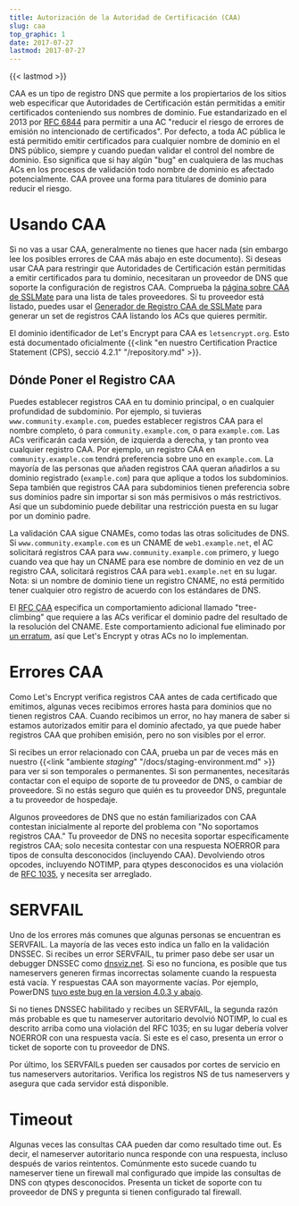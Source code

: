 ```yaml
---
title: Autorización de la Autoridad de Certificación (CAA)
slug: caa
top_graphic: 1
date: 2017-07-27
lastmod: 2017-07-27
---
```


{{< lastmod >}}

CAA es un tipo de registro DNS que permite a los propiertarios de los sitios web especificar
que Autoridades de Certificación están permitidas a emitir certificados
conteniendo sus nombres de dominio. Fue estandarizado en el 2013 por
[RFC 6844](https://tools.ietf.org/html/rfc6844) para permitir a una AC "reducir el riesgo de
errores de emisión no intencionado de certificados". Por defecto, a toda AC pública le está permitido
emitir certificados para cualquier nombre de dominio en el DNS público, siempre y cuando puedan validar el control del nombre de dominio. Eso significa que si hay algún "bug" en cualquiera de las muchas ACs en los procesos de validación todo nombre de dominio es afectado potencialmente. CAA provee una forma para titulares de dominio para reducir el riesgo.

# Usando CAA

Si no vas a usar CAA, generalmente no tienes que hacer nada (sin embargo lee los posibles errores de CAA más abajo en este documento).
Si deseas usar CAA para restringir que Autoridades de Certificación están permitidas a
emitir certificados para tu dominio, necesitaran un proveedor de DNS que soporte la configuración
de registros CAA. Comprueba la [página sobre CAA de SSLMate](https://sslmate.com/caa/support) para una lista de tales proveedores. Si tu proveedor está listado, puedes usar el [Generador de Registro CAA de SSLMate](https://sslmate.com/caa/) para generar un set de registros CAA listando los ACs que quieres permitir.

El dominio identificador de Let's Encrypt para CAA es `letsencrypt.org`. Esto está documentado oficialmente {{<link "en nuestro Certification Practice Statement (CPS), secció 4.2.1" "/repository.md" >}}.

## Dónde Poner el Registro CAA

Puedes establecer registros CAA en tu dominio principal, o en cualquier profundidad de subdominio.
Por ejemplo, si tuvieras `www.community.example.com`, puedes establecer registros CAA para el nombre completo, ó para `community.example.com`, o para `example.com`. Las ACs verificarán cada versión, de izquierda a derecha, y tan pronto vea cualquier registro CAA. Por ejemplo, un registro CAA en `community.example.com` tendrá preferencia sobre uno en `example.com`. La mayoría de las personas que añaden registros CAA queran añadirlos a su dominio registrado (`example.com`) para que aplique a todos los subdominios. Sepa también que registros CAA para subdominios tienen preferencia sobre sus dominios padre sin importar si son más permisivos o más restrictivos. Así que un subdominio puede debilitar una restricción puesta en su lugar por un dominio padre.

La validación CAA sigue CNAMEs, como todas las otras solicitudes de DNS. Si `www.community.example.com` es un CNAME de `web1.example.net`, el AC solicitará registros CAA para `www.community.example.com` primero, y luego cuando vea que hay un CNAME para ese nombre de dominio en vez de un registro CAA, solicitará registros CAA para `web1.example.net` en su lugar. Nota: si un nombre de dominio tiene un registro CNAME, no está permitido tener cualquier otro registro de acuerdo con los estándares de DNS.

El [RFC CAA](https://tools.ietf.org/html/rfc6844) especifica un comportamiento adicional llamado "tree-climbing" que requiere a las ACs verificar el dominio padre del resultado de la resolución del CNAME. Este comportamiento adicional fue eliminado por [un erratum](https://www.rfc-editor.org/errata/eid5065), así que Let's Encrypt y otras ACs no lo implementan.

# Errores CAA

Como Let's Encrypt verifica registros CAA antes de cada certificado que emitimos, algunas veces recibimos errores hasta para dominios que no tienen registros CAA. Cuando recibimos un error, no hay manera de saber si estamos autorizados emitir para el dominio afectado, ya que puede haber registros CAA que prohiben emisión, pero no son visibles por el error.

Si recibes un error relacionado con CAA, prueba un par de veces más en nuestro {{<link "ambiente *staging*" "/docs/staging-environment.md" >}} para ver si son temporales o permanentes. Si son permanentes, necesitarás contactar con el equipo de soporte de tu proveedor de DNS, o cambiar de proveedore. Si no estás seguro que quién es tu proveedor DNS, preguntale a tu proveedor de hospedaje.

Algunos proveedores de DNS que no están familiarizados con CAA contestan inicialmente al reporte del problema con "No soportamos registros CAA." Tu proveedor de DNS no necesita soportar específicamente registros CAA; solo necesita contestar con una respuesta NOERROR para tipos de consulta desconocidos (incluyendo CAA). Devolviendo otros opcodes, incluyendo NOTIMP, para qtypes desconocidos es una violación de [RFC 1035](https://tools.ietf.org/html/rfc1035), y necesita ser arreglado.

# SERVFAIL

Uno de los errores más comunes que algunas personas se encuentran es SERVFAIL. La mayoría de las veces esto indica un fallo en la validación DNSSEC. Si recibes un error SERVFAIL, tu primer paso debe ser usar un debugger DNSSEC como [dnsviz.net](http://dnsviz.net/). Si eso no funciona, es posible que tus nameservers generen firmas incorrectas solamente cuando la respuesta está vacía. Y respuestas CAA son mayormente vacías. Por ejemplo, PowerDNS [tuvo este bug en la version 4.0.3 y abajo](https://community.letsencrypt.org/t/caa-servfail-changes/38298/2?u=jsha).

Si no tienes DNSSEC habilitado y recibes un SERVFAIL, la segunda razón más probable es que tu nameserver autoritario devolvió NOTIMP, lo cual es descrito arriba como una violación del RFC 1035; en su lugar debería volver NOERROR con una respuesta vacía. Si este es el caso, presenta un error o ticket de soporte con tu proveedor de DNS.

Por último, los SERVFAILs pueden ser causados por cortes de servicio en tus nameservers autoritarios. Verifica los registros NS de tus nameservers y asegura que cada servidor está disponible.

# Timeout

Algunas veces las consultas CAA pueden dar como resultado time out. Es decir, el nameserver autoritario nunca responde con una respuesta, incluso después de varios reintentos. Comúnmente esto sucede cuando tu nameserver tiene un firewall mal configurado que impide las consultas de DNS con qtypes desconocidos. Presenta un ticket de soporte con tu proveedor de DNS y pregunta si tienen configurado tal firewall.
